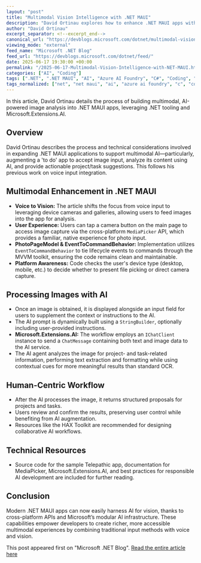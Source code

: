 ```yaml
---
layout: "post"
title: "Multimodal Vision Intelligence with .NET MAUI"
description: "David Ortinau explores how to enhance .NET MAUI apps with multimodal AI capabilities, focusing on integrating image capture and AI-driven analysis. The article covers technical steps to add camera and photo gallery features, process images, and use Microsoft.Extensions.AI for extracting structured data, enabling advanced, user-friendly mobile experiences."
author: "David Ortinau"
excerpt_separator: <!--excerpt_end-->
canonical_url: "https://devblogs.microsoft.com/dotnet/multimodal-vision-intelligence-with-dotnet-maui/"
viewing_mode: "external"
feed_name: "Microsoft .NET Blog"
feed_url: "https://devblogs.microsoft.com/dotnet/feed/"
date: 2025-06-17 19:30:00 +00:00
permalink: "/2025-06-17-Multimodal-Vision-Intelligence-with-NET-MAUI.html"
categories: ["AI", "Coding"]
tags: [".NET", ".NET MAUI", "AI", "Azure AI Foundry", "C#", "Coding", "Community Toolkit", "Computer Vision", "Copilot", "IChatClient", "Image Analysis", "MediaPicker", "Microsoft.Extensions.AI", "Mobile Development", "Multimodal", "News", "Prompt Engineering"]
tags_normalized: ["net", "net maui", "ai", "azure ai foundry", "c", "coding", "community toolkit", "computer vision", "copilot", "ichatclient", "image analysis", "mediapicker", "microsoft dot extensions dot ai", "mobile development", "multimodal", "news", "prompt engineering"]
---
```


In this article, David Ortinau details the process of building multimodal, AI-powered image analysis into .NET MAUI apps, leveraging .NET tooling and Microsoft.Extensions.AI.<!--excerpt_end-->

## Overview

David Ortinau describes the process and technical considerations involved in expanding .NET MAUI applications to support multimodal AI—particularly, augmenting a 'to do' app to accept image input, analyze its content using AI, and provide actionable project/task suggestions. This follows his previous work on voice input integration.

## Multimodal Enhancement in .NET MAUI

- **Voice to Vision:** The article shifts the focus from voice input to leveraging device cameras and galleries, allowing users to feed images into the app for analysis.
- **User Experience:** Users can tap a camera button on the main page to access image capture via the cross-platform `MediaPicker` API, which provides a familiar, native experience for photo input.
- **PhotoPageModel & EventToCommandBehavior:** Implementation utilizes `EventToCommandBehavior` to tie lifecycle events to commands through the MVVM toolkit, ensuring the code remains clean and maintainable.
- **Platform Awareness:** Code checks the user's device type (desktop, mobile, etc.) to decide whether to present file picking or direct camera capture.

## Processing Images with AI

- Once an image is obtained, it is displayed alongside an input field for users to supplement the context or instructions to the AI.
- The AI prompt is dynamically built using a `StringBuilder`, optionally including user-provided instructions.
- **Microsoft.Extensions.AI:** The workflow employs an `IChatClient` instance to send a `ChatMessage` containing both text and image data to the AI service.
- The AI agent analyzes the image for project- and task-related information, performing text extraction and formatting while using contextual cues for more meaningful results than standard OCR.

## Human-Centric Workflow

- After the AI processes the image, it returns structured proposals for projects and tasks.
- Users review and confirm the results, preserving user control while benefiting from AI augmentation.
- Resources like the HAX Toolkit are recommended for designing collaborative AI workflows.

## Technical Resources

- Source code for the sample Telepathic app, documentation for MediaPicker, Microsoft.Extensions.AI, and best practices for responsible AI development are included for further reading.

## Conclusion

Modern .NET MAUI apps can now easily harness AI for vision, thanks to cross-platform APIs and Microsoft’s modular AI infrastructure. These capabilities empower developers to create richer, more accessible multimodal experiences by combining traditional input methods with voice and vision.

This post appeared first on "Microsoft .NET Blog". [Read the entire article here](https://devblogs.microsoft.com/dotnet/multimodal-vision-intelligence-with-dotnet-maui/)
